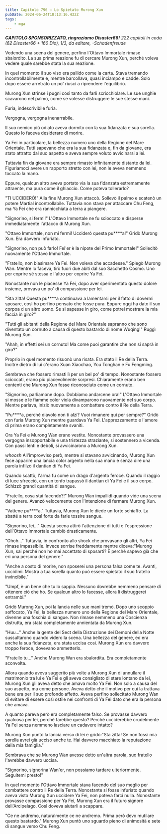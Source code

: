 ```yaml
---
title: Capitolo 796 – Lo Spietato Murong Xun
pubDate: 2024-06-24T18:13:16.432Z
tags:
    - mga
---
```



<em><strong>CAPITOLO SPONSORIZZATO, ringraziamo Disaster66!</strong>
222 capitoli in coda (62 Disaster66 + 160 Dio), 1/3,
da editare,
-Schadenfreude</em>


Vedendo una scena del genere, perfino l'Ottavo Immortale rimase sbalordito. La sua prima reazione fu di cercare Murong Xun, perché voleva vedere quale sarebbe stata la sua reazione.


In quel momento il suo viso era pallido come la carta. Stava tremando incontrollabilmente e, mentre barcollava, quasi inciampò e cadde. Solo dopo essere arretrato un po' riuscì a riprendere l'equilibrio.


Murong Xun strinse i pugni così tanto da farli scricchiolare. Le sue unghie scavarono nel palmo, come se volesse distruggere le sue stesse mani.


Furia, indescrivibile furia.


Vergogna, vergogna inenarrabile.


Il suo nemico più odiato aveva dormito con la sua fidanzata e sua sorella. Questo lo faceva desiderare di morire.


Ya Fei in particolare, la bellezza numero uno della Regione del Mare Orientale. Tutti sapevano che era la sua fidanzata e, fin da giovane, era stato attratto dal suo aspetto e aveva sempre voluto avvicinarsi a lei.


Tuttavia fin da giovane era sempre rimasto infinitamente distante da lei. Figuriamoci avere un rapporto stretto con lei, non le aveva nemmeno toccato la mano.


Eppure, qualcun altro aveva portato via la sua fidanzata estremamente attraente, ma pura come il ghiaccio. Come poteva tollerarlo?


"TI UCCIDERÒ!" Alla fine Murong Xun attaccò. Sollevò il palmo e scatenò un potere Martial incontrollabile. Tuttavia non stava per attaccare Chu Feng, ma Ya Fei che era rannicchiata a terra a piangere.


"Signorino, si fermi!" L'Ottavo Immortale ne fu scioccato e disperse immediatamente l'attacco di Murong Xun.


"Ottavo Immortale, non mi fermi! Ucciderò questa pu****a!" Gridò Murong Xun. Era davvero infuriato.


"Signorino, non può farlo! Fei'er è la nipote del Primo Immortale!" Sollecitò nuovamente l'Ottavo Immortale.


"Fratello, non biasimare Ya Fei. Non voleva che accadesse." Spiegò Murong Wan. Mentre lo faceva, tirò fuori due abiti dal suo Sacchetto Cosmo. Uno per coprire sé stessa e l'altro per coprire Ya Fei.


Nonostante non le piacesse Ya Fei, dopo aver sperimentato questo dolore insieme, provava un po' di compassione per lei.


"Sta zitta! Questa pu****a continuava a lamentarsi per il fatto di dovermi sposare, così ho perfino pensato che fosse pura. Eppure oggi ha dato il suo corpoa d un altro uomo. Se si sapesse in giro, come potrei mostrare la mia faccia in giro?"


"Tutti gli abitanti della Regione del Mare Orientale sapranno che sono diventato un cornuto a causa di questo bastardo di nome Wuqing!" Ruggì Murong Xun.


"Ahah, in effetti sei un cornuto! Ma come puoi garantire che non si saprà in giro?"


Proprio in quel momento risuonò una risata. Era stato il Re della Terra. Inoltre dietro di lui c'erano Xuan Xiaochao, You Tonghan e Fu Fengming.


Sembrava che fossero rimasti lì per un bel po' di tempo. Nonostante fossero scioccati, erano più piacevolmente sorpresi. Chiaramente erano ben contenti che Murong Xun fosse riconosciuto come un cornuto.


"Signorino, parliamone dopo. Dobbiamo andarcene ora!" L'Ottavo Immortale si mosse e le fiamme color viola divamparono nuovamente nel suo corpo. Mentre parlava, iniziò nuovamente a combattere contro il Re della Terra.


"Pu****a, perché diavolo non ti alzi? Vuoi rimanere qui per sempre?" Gridò con furia Murong Xun mentre guardava Ya Fei. L'apprezzamento e l'amore di prima erano completamente svaniti.


Ora Ya Fei e Murong Wan erano vestite. Nonostante provassero una vergogna insopportabile e una tristezza straziante, si sostennero a vicenda. Con passi lenti e deboli, si avvicinarono a Murong Xun.


*whoosh* All'improvviso però, mentre si stavano avvicinando, Murong Xun fece apparire una lancia color argento nella sua mano e senza dire una parola infilzò il dantian di Ya Fei.


Quando scattò, l'arma fu come un drago d'argento feroce. Quando il raggio di luce sfrecciò, con un tonfo trapassò il dantian di Ya Fei e il suo corpo. Schizzò grandi quantità di sangue.


"Fratello, cosa stai facendo?!" Murong Wan impallidì quando vide una scena del genere. Avanzò velocemente con l'intenzione di fermare Murong Xun.


"Vattene pu****a." Tuttavia, Murong Xun le diede un forte schiaffo. La sbatté a terra così forte da farle tossire sangue.


"Signorino, lei..." Questa scena attirò l'attenzione di tutti e l'espressione dell'Ottavo Immortale cambiò drasticamente.


"Ohoh..." Tuttavia, in confronto allo shock che provavano gli altri, Ya Fei rimase impassibile. Invece sorrise freddamente mentre diceva:"Murong Xun, sai perché non ho mai accettato di sposarti? È perché sapevo già che eri una persona del genere."


"Anche a costo di morire, non sposerei una persona falsa come te. Avanti, uccidimi. Mostra a tua sorella quanto può essere spietato il suo fratello invincibile."


"Umpf, è un bene che tu lo sappia. Nessuno dovrebbe nemmeno pensare di ottenere ciò che ho. Se qualcun altro lo facesse, allora li distruggerei entrambi."


Gridò Murong Xun, poi la lancia nelle sue mani tremò. Dopo uno scoppio soffocato, Ya Fei, la bellezza numero uno della Regione del Mare Orientale, divenne una foschia di sangue. Non rimase nemmeno una Coscienza distrutta, era stata completamente annientata da Murong Xun.


"Huu..." Anche la gente del Sect della Distruzione dei Demoni della Notte sussultarono quando videro la scena. Una bellezza del genere, ed era anche la sua fidanzata, era stata uccisa così. Murong Xun era davvero troppo feroce, dovevano ammetterlo.


"Fratello tu..." Anche Murong Wan era sbalordita. Era completamente sconvolta.


Allora quando aveva suggerito più volte a Murong Xun di annullare il matrimonio tra lui e Ya Fei e gli aveva consigliato di stare lontano da lei, Murong Xun gli aveva detto che amava molto Ya Fei. Non solo a causa del suo aspetto, ma come persone. Aveva detto che il motivo per cui la trattava bene era per il suo profondo affetto. Aveva perfino sollecitato Murong Wan di evitare di essere così ostile nei confronti di Ya Fei dato che era la persona che amava.


A quanto pareva però era completamente falso. Se provasse davvero qualcosa per lei, perché farebbe questo? Perché ucciderebbe crudelmente Ya Fei senza nemmeno lasciare un cadavere intatto?


Murong Xun puntò la lancia verso di lei e gridò:"Sta zitta! Se non fossi mia sorella avrei già ucciso anche te. Hai davvero macchiato la reputazione della mia famiglia."


Sembrava che se Murong Wan avesse detto un'altra parola, suo fratello l'avrebbe davvero uccisa.


"Signorino, signorina Wan'er, non possiamo tardare ulteriormente. Seguitemi presto!"


In quel momento l'Ottavo Immortale stava facendo del suo meglio per combattere contro il Re della Terra. Nonostante si fosse infuriato quando aveva visto Murong Xun uccidere Ya Fei, non poteva farci nulla. Nonostante provasse compassione per Ya Fei, Murong Xun era il futuro signore dell'Arcipelago. Così doveva aiutarli a scappare.


"Ce ne andremo, naturalmente ce ne andremo. Prima però devo mutilare questo bastardo." Murong Xun puntò uno sguardo pieno di animosità e sete di sangue verso Chu Feng.
                                


                                



